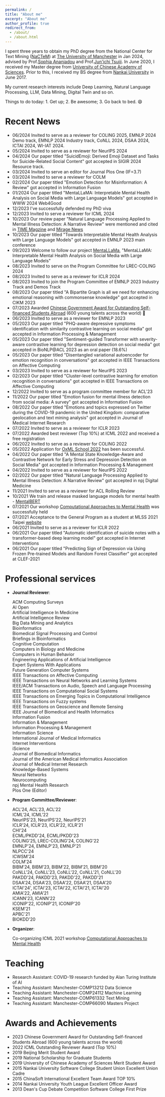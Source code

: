 ```yaml
---
permalink: /
title: "About me"
excerpt: "About me"
author_profile: true
redirect_from: 
  - /about/
  - /about.html
---
```


I spent three years to obtain my PhD degree from the National Center for Text Mining (<a href="http://www.nactem.ac.uk/">NaCTeM</a>) at <a href="https://www.manchester.ac.uk/">The University of Manchester</a> in Jan 2024, advised by Prof.<a href="https://www.research.manchester.ac.uk/portal/sophia.ananiadou.html">Sophia Ananiadou</a> and Prof.<a href="https://www.airc.aist.go.jp/en/intro/">Jun'ichi Tsujii</a>.
In June 2020, I received my Master degree from <a href="https://english.ucas.ac.cn/">University of Chinese Academy of Sciences</a>. Prior to this, I received my BS degree from <a href="https://en.nankai.edu.cn">Nankai University</a> in June 2017.

My current research interests include Deep Learning, Natural Language Processing, LLM, Data Mining, Digital Twin and so on. 

Things to do today: 1. Get up; 2. Be awesome; 3. Go back to bed. 😄

# Recent News

- 06/2024 Invited to serve as a reviewer for COLING 2025, EMNLP 2024 Demo track, EMNLP 2024 Industry track, CoNLL 2024, DSAA 2024, ICTAI 2024, WI-IAT 2024.
- 05/2024 Invited to serve as a reviewer for NeurIPS 2024
- 04/2024 Our paper titled "SuicidEmoji: Derived Emoji Dataset and Tasks for Suicide-Related Social Content" got accepted in SIGIR 2024 Resource track.
- 03/2024 Invited to serve an editor for Journal Plos One (IF=3.7)
- 03/2024 Invited to serve a reviewer for COLM
- 02/2024 Our paper titled "Emotion Detection for Misinformation: A Review" got accepted in Information Fusion
- 01/2024 Our paper titled "MentaLLaMA: Interpretable Mental Health Analysis on Social Media with Large Language Models" got accepted in WWW 2024 Web4Good
- 12/2023 I’ve successfully defended my PhD viva
- 12/2023 Invited to serve a reviewer for ICML 2024
- 10/2023 Our review paper "Natural Language Processing Applied to Mental Illness Detection: A Narrative Review" were mentioned and cited in <a href="https://time.com/6320378/ai-therapy-chatbots/">TIME Magzine</a> and <a href="https://www.miragenews.com/how-ai-could-transform-future-of-psychology-1097721/"> Mirage News </a>
- 10/2023 Our paper titled "Towards Interpretable Mental Health Analysis with Large Language Models" got accepted in EMNLP 2023 main conference
- 09/2023 Welcome to follow our project <a href="https://github.com/SteveKGYang/MentalLLaMA">MentaLLaMa</a>, "MentaLLaMA: Interpretable Mental Health Analysis on Social Media with Large Language Models"
- 08/2023 Invited to serve on the Program Committee for LREC-COLING 2024
- 08/2023 Invited to serve as a reviewer for ICLR 2024
- 08/2023 Invited to join the Program Committee of EMNLP 2023 Industry Track and Demos Track
- 08/2023 Our paper titled "A Bipartite Graph is all we need for enhancing emotional reasoning with commonsense knowledge" got accepted in CIKM 2023
- 07/2023 Awarded <a href="https://en.wikipedia.org/wiki/Chinese_government_award_for_outstanding_self-financed_students_abroad">Chinese Government Award for Outstanding Self-financed Students Abroad</a> (600 young talents across the world) 🎉
- 06/2023 Invited to serve as a reviewer for EMNLP 2023
- 05/2023 Our paper titled "PHQ-aware depressive symptoms identification with similarity contrastive learning on social media" got accepted in Information Processing & Management
- 05/2023 Our paper titled "Sentiment-guided Transformer with severity-aware contrastive learning for depression detection on social media" got accepted in BioNLP@ACL 2023 as an oral paper (18.6%)
- 05/2023 Our paper titled "Disentangled variational autoencoder for emotion recognition in conversations" got accepted in IEEE Transactions on Affective Computing
- 03/2023 Invited to serve as a reviewer for NeurIPS 2023
- 02/2023 Our paper titled "Cluster-level contrastive learning for emotion recognition in conversations" got accepted in IEEE Transactions on Affective Computing
- 12/2022 Invited to serve as a program committee member for ACL'23
- 11/2022 Our paper titled "Emotion fusion for mental illness detection from social media: A survey" got accepted in Information Fusion
- 08/2022 Our paper titled "Emotions and topics expressed on Twitter during the COVID-19 pandemic in the United Kingdom: comparative geolocation and text mining analysis" got accepted in Journal of Medical Internet Research
- 07/2022 Invited to serve as a reviewer for ICLR 2023
- 07/2022 Awarded best reviewer (Top 10%) at ICML 2022 and received a free registration
- 06/2022 Invited to serve as a reviewer for COLING 2022
- 05/2022 Application for <a href="https://www.oxfordml.school/">OxML School 2022</a> has been successful.
- 04/2022 Our paper titled "A Mental State Knowledge-Aware and Contrastive Network for Early Stress and Depression Detection on Social Media" got accepted in Information Processing & Management
- 04/2022 Invited to serve as a reviewer for NeurIPS 2022
- 02/2022 Our paper titled "Natural Language Processing Applied to Mental Illness Detection: A Narrative Review" got accepted in npj Digital Medicine
- 11/2021 Invited to serve as a reviewer for ACL Rolling Review
- 10/2021 We train and release masked language models for mental health - <a href="https://arxiv.org/abs/2110.15621">MentalBERT</a> 
- 07/2021 Our workshop <a href="https://sites.google.com/view/ca2mh/">Computational Approaches to Mental Health</a> was successfully held
- 07/2021 Acceptance to the General Program as a student at MLSS 2021 Taipei <a href="http://ai.ntu.edu.tw/mlss2021/">website</a>
- 06/2021 Invited to serve as a reviewer for ICLR 2022
- 06/2021 Our paper titled "Automatic identification of suicide notes with a transformer-based deep learning model" got accepted in Internet Interventions
- 06/2021 Our paper titled "Predicting Sign of Depression via Using Frozen Pre-trained Models and Random Forest Classifier" got accepted at CLEF-2021

# Professional services
- **Journal Reviewer**:

  ACM Computing Surveys<br/>
  AI Open<br/>
  Artificial Intelligence In Medicine<br/>
  Artificial Intelligence Review<br/>
  Big Data Mining and Analytics<br/>
  Bioinformatics<br/>
  Biomedical Signal Processing and Control<br/>
  Briefings in Bioinformatics<br/>
  Cognitive Computation<br/>
  Computers in Biology and Medicine<br/>
  Computers in Human Behavior<br/>
  Engineering Applications of Artificial Intelligence<br/>
  Expert Systems With Applications<br/>
  Future Generation Computer Systems<br/>
  IEEE Transactions on Affective Computing<br/>
  IEEE Transactions on Neural Networks and Learning Systems<br/>
  IEEE/ACM Transactions on Audio, Speech and Language Processing<br/>
  IEEE Transactions on Computational Social Systems<br/>
  IEEE Transactions on Emerging Topics in Computational Intelligence<br/>
  IEEE Transactions on Fuzzy systems<br/>
  IEEE Transactions on Geoscience and Remote Sensing<br/>
  IEEE Journal of Biomedical and Health Informatics<br/>
  Information Fusion<br/>
  Information & Management<br/>
  Information Processing & Management<br/>
  Information Science<br/>
  International Journal of Medical Informatics<br/>
  Internet Interventions<br/>
  iScience<br/>
  Journal of Biomedical Informatics<br/>
  Journal of the American Medical Informatics Association<br/>
  Journal of Medical Internet Research<br/>
  Knowledge-Based Systems<br/>
  Neural Networks<br/>
  Neurocomputing<br/>
  npj Mental Health Research<br/>
  Plos One (Editor)<br/>

- **Program Committee/Reviewer**:

  ACL'24, ACL'23, ACL'22<br/>
  ICML'24, ICML'22<br/>
  NeurIPS'23, NeurIPS'22, NeurIPS'21<br/>
  ICLR'24, ICLR'23, ICLR'22, ICLR'21<br/>
  CHI'24<br/>
  ECML/PKDD'24, ECML/PKDD'23<br/>
  COLING'25, LREC-COLING'24, COLING'22<br/>
  EMNLP'24, EMNLP'23, EMNLP'21<br/>
  NLPCC'24<br/>
  ICWSM'24<br/>
  COLM'24<br/>
  BIBM'24, BIBM'23, BIBM'22, BIBM'21, BIBM'20<br/>
  CoNLL'24, CoNLL'23, CoNLL'22, CoNLL'21, CoNLL'20<br/>
  PAKDD'24, PAKDD'23, PAKDD'22, PAKDD'21<br/>
  DSAA'24, DSAA'23, DSAA'22, DSAA'21, DSAA'20<br/>
  ICTAI'24', ICTAI'23, ICTAI'22, ICTAI'21, ICTAI'20<br/>
  AMIA'22, AMIA'21<br/>
  ICANN'23, ICANN'22<br/>
  ICONIP'22, ICONIP'21, ICONIP'20<br/>
  KSEM'21<br/>
  APBC'21<br/>
  BIOKDD'20<br/>
  
- **Organizer**:

  Co-organizing ICML 2021 workshop <a href="https://sites.google.com/view/ca2mh/">Computational Approaches to Mental Health</a>
  

<!--   2022 International Conference on Learning Representations (ICLR 2022)
  
  Thirty-fifth Conference on Neural Information Processing Systems (NeurIPS 2021)

  2021 International Conference on Learning Representations (ICLR 2021)
  
  The 2021 Conference on Empirical Methods in Natural Language Processing (EMNLP 2021)
  
  International Conference on Bioinformatics & Biomedicine 2021 （BIBM 2021）
  
  The SIGNLL Conference on Computational Natural Language Learning (CoNLL 2021)
  
  The 25th Pacific-Asia Conference on Knowledge Discovery and Data Mining (PAKDD 2021)
  
  The 8th IEEE International Conference on Data Science and Advanced Analytics (DSAA 2021)
  
  The 28th International Conference on Neural Information Processing (ICONIP 2021)
  
  International Conference on Knowledge Science, Engineering and Management (KSEM 2021)
  
  The 19th Asia Pacific Bioinformatics Conference (APBC 2021)
  
  American Medical Informatics Association Annual Symposium (AMIA 2021)
  
  33th International Conference on Tools with Artificial Intelligence （ICTAI 2021）
  
  International Conference on Bioinformatics & Biomedicine 2020 （BIBM 2020）
  
  19th International Workshop on Data Mining in Bioinformatics In Conjunction with SIGKDD 2020 (BIOKDD 2020)
  
  The 27th International Conference on Neural Information Processing (ICONIP 2020)
  
  The 7th IEEE International Conference on Data Science and Advanced Analytics (DSAA 2020)
  
  32th International Conference on Tools with Artificial Intelligence （ICTAI 2020）
  
  2020 International Conference on Computational Linguistics and Natural Language Processing (CLNLP 2020)
  
  The SIGNLL Conference on Computational Natural Language Learning (CoNLL 2020)
  
  The 14th International Workshop on Data and Text Mining in Biomedicine In Conjunction with CIKM 2020 (DTMBio2020)
  
  The 8th Workshop on Data Mining in Biomedical Informatics and Healthcare In Conjunction with ICDM 2020 (DMBIH’20) 
  
  The 6th International Conference on Fuzzy Systems and Data Mining (FSDM 2020)
  
  IEEE/WIC/ACM International Conference on Web Intelligence 2019 -->

# Teaching
- Research Assistant: COVID-19 research funded by Alan Turing Institute of AI
- Teaching Assistant: Manchester-COMP13212 Data Science
- Teaching Assistant: Manchester-COMP24112 Machine Learning
- Teaching Assistant: Manchester-COMP61332 Text Mining
- Teaching Assistant: Manchester-COMP66090 Masters Project

# Awards and Achievements
- 2023 Chinese Government Award for Outstanding Self-financed Students Abroad (600 young talents across the world)
- 2022 ICML Outstanding Reviewer Award (Top 10%)
- 2019 Beijing Merit Student Award
- 2019 National Scholarship for Graduate Students
- 2019 University of Chinese Academy of Sciences Merit Student Award
-	2015 Nankai University Software College Student Union Excellent Union Cadre
-	2015 ChinaSoft International Excellent Team Award TOP 10% 
-	2014 Nankai University Youth League Excellent Officer Award
-	2013 Dean's Cup Debate Competition Software College First Prize

<script type="text/javascript" id="clstr_globe" src="//clustrmaps.com/globe.js?w=200&t=n&d=no8ZIvesRUkJmyT_MkUljhI1czi9UYGRiCSy7GS-O1Y"></script>

